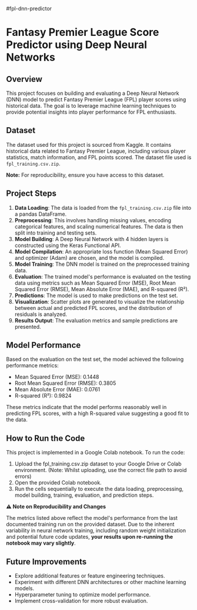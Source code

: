 #fpl-dnn-predictor
# Fantasy Premier League Score Predictor using Deep Neural Networks

## Overview

This project focuses on building and evaluating a Deep Neural Network (DNN) model to predict Fantasy Premier League (FPL) player scores using historical data. The goal is to leverage machine learning techniques to provide potential insights into player performance for FPL enthusiasts.

## Dataset

The dataset used for this project is sourced from Kaggle. It contains historical data related to Fantasy Premier League, including various player statistics, match information, and FPL points scored. The dataset file used is `fpl_training.csv.zip`.

**Note:** For reproducibility, ensure you have access to this dataset.

## Project Steps

1.  **Data Loading**: The data is loaded from the `fpl_training.csv.zip` file into a pandas DataFrame.
2.  **Preprocessing**: This involves handling missing values, encoding categorical features, and scaling numerical features. The data is then split into training and testing sets.
3.  **Model Building**: A Deep Neural Network with 4 hidden layers is constructed using the Keras Functional API.
4.  **Model Compilation**: An appropriate loss function (Mean Squared Error) and optimizer (Adam) are chosen, and the model is compiled.
5.  **Model Training**: The DNN model is trained on the preprocessed training data.
6.  **Evaluation**: The trained model's performance is evaluated on the testing data using metrics such as Mean Squared Error (MSE), Root Mean Squared Error (RMSE), Mean Absolute Error (MAE), and R-squared (R²).
7.  **Predictions**: The model is used to make predictions on the test set.
8.  **Visualization**: Scatter plots are generated to visualize the relationship between actual and predicted FPL scores, and the distribution of residuals is analyzed.
9.  **Results Output**: The evaluation metrics and sample predictions are presented.

## Model Performance

Based on the evaluation on the test set, the model achieved the following performance metrics:

*   Mean Squared Error (MSE): 0.1448
*   Root Mean Squared Error (RMSE): 0.3805
*   Mean Absolute Error (MAE): 0.0761
*   R-squared (R²): 0.9824

These metrics indicate that the model performs reasonably well in predicting FPL scores, with a high R-squared value suggesting a good fit to the data.

## How to Run the Code

This project is implemented in a Google Colab notebook. To run the code:

1.  Upload the fpl_training.csv.zip dataset to your Google Drive or Colab environment. (Note: Whilst uploading, use the correct file path to avoid errors)
2.  Open the provided Colab notebook.
3.  Run the cells sequentially to execute the data loading, preprocessing, model building, training, evaluation, and prediction steps.

 **⚠️ Note on Reproducibility and Changes**
 
The metrics listed above reflect the model's performance from the last documented training run on the provided dataset. Due to the inherent variability in neural network training, including random weight initialization and potential future code updates, **your results upon re-running the notebook may vary slightly**.

## Future Improvements

*   Explore additional features or feature engineering techniques.
*   Experiment with different DNN architectures or other machine learning models.
*   Hyperparameter tuning to optimize model performance.
*   Implement cross-validation for more robust evaluation.
